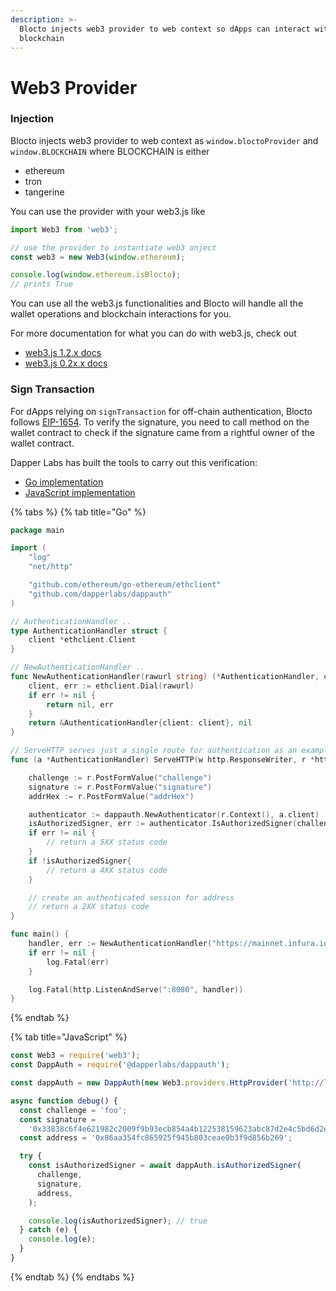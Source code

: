 ```yaml
---
description: >-
  Blocto injects web3 provider to web context so dApps can interact with
  blockchain
---
```


# Web3 Provider

### Injection

Blocto injects web3 provider to web context as `window.bloctoProvider` and `window.BLOCKCHAIN` where BLOCKCHAIN is either 

* ethereum
* tron
* tangerine

You can use the provider with your web3.js like

```javascript
import Web3 from 'web3';

// use the provider to instantiate web3 onject
const web3 = new Web3(window.ethereum);

console.log(window.ethereum.isBlocto);
// prints True
```

You can use all the web3.js functionalities and Blocto will handle all the wallet operations and blockchain interactions for you.

For more documentation for what you can do with web3.js, check out 

* [web3.js 1.2.x docs](https://web3js.readthedocs.io/en/v1.2.11/index.html)
* [web3.js 0.2x.x docs](https://github.com/ethereum/web3.js/blob/0.20.7/DOCUMENTATION.md)

### Sign Transaction

For dApps relying on `signTransaction` for off-chain authentication, Blocto follows [EIP-1654](https://github.com/ethereum/EIPs/issues/1654). To verify the signature, you need to call method on the wallet contract to check if the signature came from a rightful owner of the wallet contract.

Dapper Labs has built the tools to carry out this verification:

* [Go implementation](https://github.com/dapperlabs/dappauth)
* [JavaScript implementation](https://github.com/dapperlabs/dappauth.js)

{% tabs %}
{% tab title="Go" %}
```go
package main

import (
	"log"
	"net/http"

	"github.com/ethereum/go-ethereum/ethclient"
	"github.com/dapperlabs/dappauth"
)

// AuthenticationHandler ..
type AuthenticationHandler struct {
	client *ethclient.Client
}

// NewAuthenticationHandler ..
func NewAuthenticationHandler(rawurl string) (*AuthenticationHandler, error) {
	client, err := ethclient.Dial(rawurl)
	if err != nil {
		return nil, err
	}
	return &AuthenticationHandler{client: client}, nil
}

// ServeHTTP serves just a single route for authentication as an example
func (a *AuthenticationHandler) ServeHTTP(w http.ResponseWriter, r *http.Request) {

	challenge := r.PostFormValue("challenge")
	signature := r.PostFormValue("signature")
	addrHex := r.PostFormValue("addrHex")

	authenticator := dappauth.NewAuthenticator(r.Context(), a.client)
	isAuthorizedSigner, err := authenticator.IsAuthorizedSigner(challenge, signature, addrHex)
	if err != nil {
		// return a 5XX status code
	}
	if !isAuthorizedSigner{
		// return a 4XX status code
	}

	// create an authenticated session for address
	// return a 2XX status code
}

func main() {
	handler, err := NewAuthenticationHandler("https://mainnet.infura.io")
	if err != nil {
		log.Fatal(err)
	}

	log.Fatal(http.ListenAndServe(":8080", handler))
}
```
{% endtab %}

{% tab title="JavaScript" %}
```javascript
const Web3 = require('web3');
const DappAuth = require('@dapperlabs/dappauth');

const dappAuth = new DappAuth(new Web3.providers.HttpProvider('http://localhost:8545'));

async function debug() {
  const challenge = 'foo';
  const signature =
    '0x33838c6f4e621982c2009f9b93ecb854a4b122538159623abc87d2e4c5bd6d2e33591f443b419b3bd2790e455ba6d625f2ca14b822c5cef824ef7e9021443bed1c';
  const address = '0x86aa354fc865925f945b803ceae0b3f9d856b269';

  try {
    const isAuthorizedSigner = await dappAuth.isAuthorizedSigner(
      challenge,
      signature,
      address,
    );

    console.log(isAuthorizedSigner); // true
  } catch (e) {
    console.log(e);
  }
}
```
{% endtab %}
{% endtabs %}

